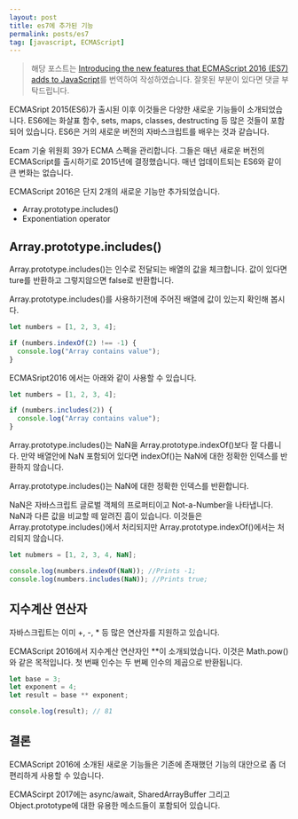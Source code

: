 ```yaml
---
layout: post
title: es7에 추가된 기능
permalink: posts/es7
tag: [javascript, ECMAScript]
---
```


> 해당 포스트는 [Introducing the new features that ECMAScript 2016 (ES7) adds to JavaScript](https://medium.freecodecamp.org/ecmascript-2016-es7-features-86903c5cab70)를 번역하여 작성하였습니다. 잘못된 부분이 있다면 댓글 부탁드립니다.

ECMASript 2015(ES6)가 출시된 이후 이것들은 다양한 새로운 기능들이 소개되었습니다. ES6에는 화살표 함수, sets, maps, classes, destructing 등 많은 것들이 포함되어 있습니다. ES6은 거의 새로운 버전의 자바스크립트를 배우는 것과 같습니다.

Ecam 기술 위원회 39가 ECMA 스펙을 관리합니다. 그들은 매년 새로운 버전의 ECMAScript를 출시하기로 2015년에 결정했습니다. 매년 업데이트되는 ES6와 같이 큰 변화는 없습니다.

ECMAScript 2016은 단지 2개의 새로운 기능만 추가되었습니다.

- Array.prototype.includes()
- Exponentiation operator

## Array.prototype.includes()

Array.prototype.includes()는 인수로 전달되는 배열의 값을 체크합니다. 값이 있다면 ture를 반환하고 그렇지않으면 false로 반환합니다.

Array.prototype.includes()를 사용하기전에 주어진 배열에 값이 있는지 확인해 봅시다.

```javascript
let numbers = [1, 2, 3, 4];

if (numbers.indexOf(2) !== -1) {
  console.log("Array contains value");
}
```

ECMASript2016 에서는 아래와 같이 사용할 수 있습니다.

```javascript
let numbers = [1, 2, 3, 4];

if (numbers.includes(2)) {
  console.log("Array contains value");
}
```

Array.prototype.includes()는 NaN을 Array.prototype.indexOf()보다 잘 다룹니다. 만약 배열안에 NaN 포함되어 있다면 indexOf()는 NaN에 대한 정확한 인덱스를 반환하지 않습니다.

Array.prototype.includes()는 NaN에 대한 정확한 인덱스를 반환합니다.

NaN은 자바스크립트 글로벌 객체의 프로퍼티이고 Not-a-Number을 나타냅니다. NaN과 다른 값을 비교할 떼 알려진 흠이 있습니다. 이것들은 Array.prototype.includes()에서 처리되지만 Array.prototype.indexOf()에서는 처리되지 않습니다.

```javascript
let nubmers = [1, 2, 3, 4, NaN];

console.log(numbers.indexOf(NaN)); //Prints -1;
console.log(numbers.includes(NaN)); //Prints true;
```

## 지수계산 연산자

자바스크립트는 이미 +, -, \* 등 많은 연산자를 지원하고 있습니다.

ECMAScript 2016에서 지수계산 연산자인 \*\*이 소개되었습니다.
이것은 Math.pow()와 같은 목적입니다. 첫 번째 인수는 두 번쩨 인수의 제곱으로 반환됩니다.

```javascript
let base = 3;
let exponent = 4;
let result = base ** exponent;

console.log(result); // 81
```

## 결론

ECMAScript 2016에 소개된 새로운 기능들은 기존에 존재했던 기능의 대안으로 좀 더 편리하게 사용할 수 있습니다.

ECMAScirpt 2017에는 async/await, SharedArrayBuffer 그리고 Object.prototype에 대한 유용한 메소드들이 포함되어 있습니다.
